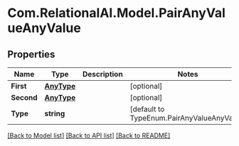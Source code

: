 
# Com.RelationalAI.Model.PairAnyValueAnyValue

## Properties

Name | Type | Description | Notes
------------ | ------------- | ------------- | -------------
**First** | [**AnyType**](.md) |  | [optional] 
**Second** | [**AnyType**](.md) |  | [optional] 
**Type** | **string** |  | [default to TypeEnum.PairAnyValueAnyValue]

[[Back to Model list]](../README.md#documentation-for-models)
[[Back to API list]](../README.md#documentation-for-api-endpoints)
[[Back to README]](../README.md)

